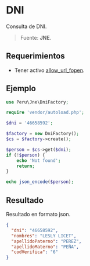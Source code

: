 # DNI
Consulta de DNI.
> Fuente: **JNE**.

## Requerimientos
- Tener activo [allow_url_fopen](https://www.php.net/manual/es/filesystem.configuration.php#ini.allow-url-fopen).

## Ejemplo

```php
use Peru\Jne\DniFactory;

require 'vendor/autoload.php';

$dni = '46658592';

$factory = new DniFactory();
$cs = $factory->create();

$person = $cs->get($dni);
if (!$person) {
    echo 'Not found';
    return;
}

echo json_encode($person);

```

## Resultado

Resultado en formato json.

```json
{
  "dni": "46658592",
  "nombres": "LESLY LICET",
  "apellidoPaterno": "PEREZ",
  "apellidoMaterno": "PEÑA",
  "codVerifica": "6"
}
```
